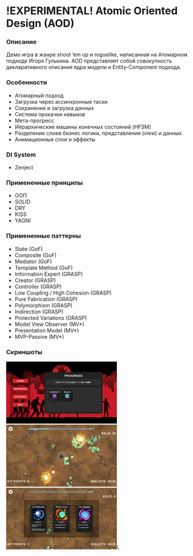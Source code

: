 # !EXPERIMENTAL! Atomic Oriented Design (AOD)

### Описание
Демо игра в жанре shoot ’em up и roguelike, написанная на Атомарном подходе Игоря Гулькина. AOD представляет собой совокупность декларативного описания ядра модели и Entity-Component подхода.

### Особенности
- Атомарный подход
- Загрузка через ассинхронные таски
- Сохранение и загрузка данных
- Система прокачки навыков
- Мета-прогресс
- Иерархические машины конечных состояний (HFSM)
- Разделение слоев бизнес логики, представления (view) и данных
- Анимационные слои и эффекты

### DI System
- Zenject

### Примененные принципы
- ООП
- SOLID
- DRY
- KISS
- YAGNI 

### Примененные паттерны
- State (GoF)
- Composite (GoF)
- Mediator (GoF)
- Template Method (GoF)
- Information Expert (GRASP)
- Creator (GRASP)
- Controller (GRASP)
- Low Coupling / High Cohesion (GRASP)
- Pure Fabrication (GRASP)
- Polymorphism (GRASP)
- Indirection (GRASP)
- Protected Variations (GRASP)
- Model View Observer (MV*)
- Presentation Model (MV*)
- MVP-Passive (MV*)

### Скриншоты
<img src="Assets/Resources/Screen1.png" width="300">\
<img src="Assets/Resources/Screen3.png" width="300">\
<img src="Assets/Resources/Screen2.png" width="300">\
